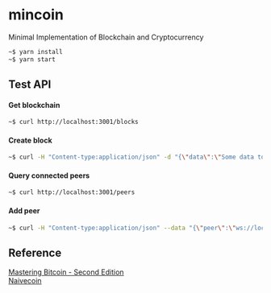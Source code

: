 # mincoin
Minimal Implementation of Blockchain and Cryptocurrency

```bash
~$ yarn install
~$ yarn start
```

## Test API
#### Get blockchain
```bash
~$ curl http://localhost:3001/blocks
```
#### Create block
```bash
~$ curl -H "Content-type:application/json" -d "{\"data\":\"Some data to the first block\"}" http://localhost:3001/mineBlock
```
#### Query connected peers
```bash
~$ curl http://localhost:3001/peers
```
#### Add peer
```bash
~$ curl -H "Content-type:application/json" --data "{\"peer\":\"ws://localhost:6001\"}" http://localhost:3001/addPeer
```

## Reference
[Mastering Bitcoin - Second Edition](https://github.com/bitcoinbook/bitcoinbook/blob/develop/README.md)  
[Naivecoin](https://github.com/lhartikk/naivecoin)
